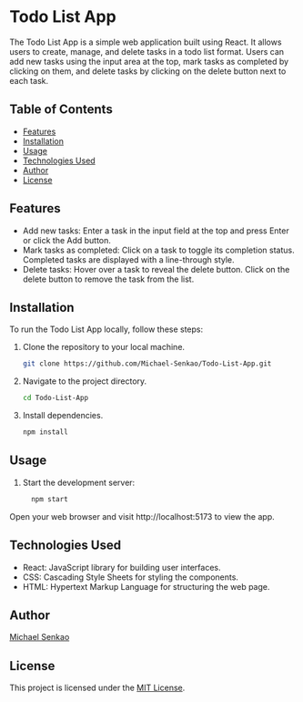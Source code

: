 # Todo List App

The Todo List App is a simple web application built using React. It allows users to create, manage, and delete tasks in a todo list format. Users can add new tasks using the input area at the top, mark tasks as completed by clicking on them, and delete tasks by clicking on the delete button next to each task.

## Table of Contents

- [Features](#features)
- [Installation](#installation)
- [Usage](#usage)
- [Technologies Used](#technologies-used)
- [Author](#author)
- [License](#license)

## Features

- Add new tasks: Enter a task in the input field at the top and press Enter or click the Add button.
- Mark tasks as completed: Click on a task to toggle its completion status. Completed tasks are displayed with a line-through style.
- Delete tasks: Hover over a task to reveal the delete button. Click on the delete button to remove the task from the list.

## Installation

To run the Todo List App locally, follow these steps:

1. Clone the repository to your local machine.
   ```bash
   git clone https://github.com/Michael-Senkao/Todo-List-App.git
   
2. Navigate to the project directory.
   ```bash
   cd Todo-List-App

3. Install dependencies.
   ```bash
   npm install

## Usage

1. Start the development server:
    ```bash
      npm start

Open your web browser and visit http://localhost:5173 to view the app.


## Technologies Used
- React: JavaScript library for building user interfaces.
- CSS: Cascading Style Sheets for styling the components.
- HTML: Hypertext Markup Language for structuring the web page.

## Author
[Michael Senkao](https://github.com/Michael-Senkao)

## License

This project is licensed under the [MIT License](https://opensource.org/licenses/MIT).
